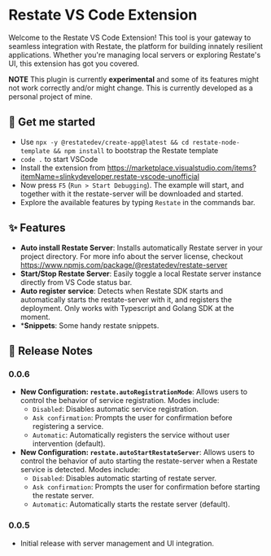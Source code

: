 # Restate VS Code Extension

Welcome to the Restate VS Code Extension! This tool is your gateway to seamless integration with Restate, the platform for building innately resilient applications. Whether you're managing local servers or exploring Restate's UI, this extension has got you covered.

**NOTE** This plugin is currently **experimental** and some of its features might not work correctly and/or might change. This is currently developed as a personal project of mine. 

## 🚀 Get me started

* Use `npx -y @restatedev/create-app@latest && cd restate-node-template && npm install` to bootstrap the Restate template
* `code .` to start VSCode
* Install the extension from https://marketplace.visualstudio.com/items?itemName=slinkydeveloper.restate-vscode-unofficial
* Now press `F5` (`Run > Start Debugging`). The example will start, and together with it the restate-server will be downloaded and started.
* Explore the available features by typing `Restate` in the commands bar.

## ✨ Features

- **Auto install Restate Server**: Installs automatically Restate server in your project directory. For more info about the server license, checkout https://www.npmjs.com/package/@restatedev/restate-server
- **Start/Stop Restate Server**: Easily toggle a local Restate server instance directly from VS Code status bar.
- **Auto register service**: Detects when Restate SDK starts and automatically starts the restate-server with it, and registers the deployment. Only works with Typescript and Golang SDK at the moment.
- ***Snippets**: Some handy restate snippets.

## 📜 Release Notes

### 0.0.6

- **New Configuration: `restate.autoRegistrationMode`**: Allows users to control the behavior of service registration. Modes include:
  - `Disabled`: Disables automatic service registration.
  - `Ask confirmation`: Prompts the user for confirmation before registering a service.
  - `Automatic`: Automatically registers the service without user intervention (default).
- **New Configuration: `restate.autoStartRestateServer`**: Allows users to control the behavior of auto starting the restate-server when a Restate service is detected. Modes include:
  - `Disabled`: Disables automatic starting of restate server.
  - `Ask confirmation`: Prompts the user for confirmation before starting the restate server.
  - `Automatic`: Automatically starts the restate server (default).

### 0.0.5

- Initial release with server management and UI integration.
